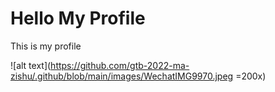 # Hello My Profile

This is my profile

![alt text](https://github.com/gtb-2022-ma-zishu/.github/blob/main/images/WechatIMG9970.jpeg =200x)


